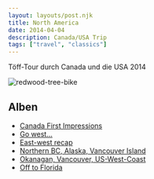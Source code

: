 ```yaml
---
layout: layouts/post.njk
title: North America
date: 2014-04-04
description: Canada/USA Trip
tags: ["travel", "classics"]
---
```


Töff-Tour durch Canada und die USA 2014


<img src="https://i.ibb.co/cQJ1cdt/redwood-tree-bike.jpg" style="max-width: 50%" alt="redwood-tree-bike" border="0">

## Alben

* [Canada First Impressions](https://photos.app.goo.gl/ZW4RLpgAqQ7A8bXN7)
* [Go west...](https://photos.app.goo.gl/DLS6jJE7cLgAQqvM6)
* [East-west recap]()
* [Northern BC, Alaska, Vancouver Island]()
* [Okanagan, Vancouver, US-West-Coast]()
* [Off to Florida]()